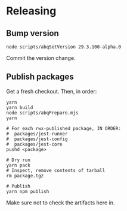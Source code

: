 # Releasing

## Bump version

```
node scripts/abqSetVersion 29.3.100-alpha.0
```

Commit the version change.

## Publish packages

Get a fresh checkout. Then, in order:

```
yarn
yarn build
node scripts/abqPrepare.mjs
yarn

# For each rwx-published package, IN ORDER:
#  packages/jest-runner
#  packages/jest-config
#  packages/jest-core
pushd <package>

# Dry run
yarn pack
# Inspect, remove contents of tarball
rm package.tgz

# Publish
yarn npm publish
```

Make sure not to check the artifacts here in.
